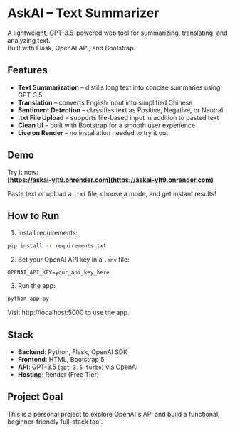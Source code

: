 # AskAI – Text Summarizer

A lightweight, GPT-3.5-powered web tool for summarizing, translating, and analyzing text.  
Built with Flask, OpenAI API, and Bootstrap.

## Features

- **Text Summarization** – distills long text into concise summaries using GPT-3.5  
- **Translation** – converts English input into simplified Chinese  
- **Sentiment Detection** – classifies text as Positive, Negative, or Neutral  
- **.txt File Upload** – supports file-based input in addition to pasted text  
- **Clean UI** – built with Bootstrap for a smooth user experience  
- **Live on Render** – no installation needed to try it out

## Demo

Try it now:  
**[https://askai-ylt9.onrender.com](https://askai-ylt9.onrender.com)**

Paste text or upload a `.txt` file, choose a mode, and get instant results!

## How to Run

1. Install requirements:

```bash
pip install -r requirements.txt
```

2. Set your OpenAI API key in a `.env` file:

```
OPENAI_API_KEY=your_api_key_here
```

3. Run the app:

```bash
python app.py
```

Visit http://localhost:5000 to use the app.

## Stack

- **Backend**: Python, Flask, OpenAI SDK  
- **Frontend**: HTML, Bootstrap 5  
- **API**: GPT-3.5 (`gpt-3.5-turbo`) via OpenAI  
- **Hosting**: Render (Free Tier)

## Project Goal

This is a personal project to explore OpenAI's API and build a functional, beginner-friendly full-stack tool.  


